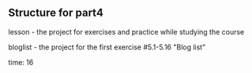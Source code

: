 ## Structure for part4

lesson - the project for exercises and practice while studying the course

bloglist - the project for the first exercise #5.1-5.16 "Blog list"

time: 16
